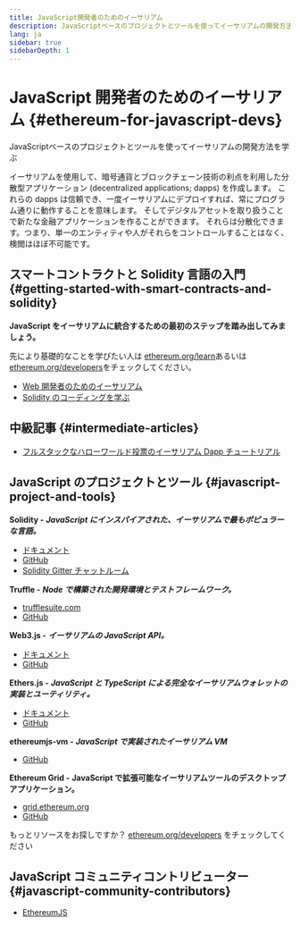 ```yaml
---
title: JavaScript開発者のためのイーサリアム
description: JavaScriptベースのプロジェクトとツールを使ってイーサリアムの開発方法を学ぶ
lang: ja
sidebar: true
sidebarDepth: 1
---
```


# JavaScript 開発者のためのイーサリアム {#ethereum-for-javascript-devs}

<div class="featured">JavaScriptベースのプロジェクトとツールを使ってイーサリアムの開発方法を学ぶ</div>

イーサリアムを使用して、暗号通貨とブロックチェーン技術の利点を利用した分散型アプリケーション (decentralized applications; dapps) を作成します。 これらの dapps は信頼でき、一度イーサリアムにデプロイすれば、常にプログラム通りに動作することを意味します。 そしてデジタルアセットを取り扱うことで新たな金融アプリケーションを作ることができます。 それらは分散化できます。つまり、単一のエンティティや人がそれらをコントロールすることはなく、検閲はほぼ不可能です。

## スマートコントラクトと Solidity 言語の入門 {#getting-started-with-smart-contracts-and-solidity}

**JavaScript をイーサリアムに統合するための最初のステップを踏み出してみましょう。**

先により基礎的なことを学びたい人は [ethereum.org/learn](/ja/learn/)あるいは[ethereum.org/developers](/developers/)をチェックしてください。

- [Web 開発者のためのイーサリアム](https://medium.com/@mvmurthy/ethereum-for-web-developers-890be23d1d0c)
- [Solidity のコーディングを学ぶ](https://cryptozombies.io/)

## 中級記事 {#intermediate-articles}

- [フルスタックなハローワールド投票のイーサリアム Dapp チュートリアル](https://medium.com/@mvmurthy/full-stack-hello-world-voting-ethereum-dapp-tutorial-part-1-40d2d0d807c2)

## JavaScript のプロジェクトとツール {#javascript-project-and-tools}

**Solidity -** **_JavaScript にインスパイアされた、イーサリアムで最もポピュラーな言語。_**

- [ドキュメント](https://solidity.readthedocs.io)
- [GitHub](https://github.com/ethereum/solidity/)
- [Solidity Gitter チャットルーム](https://gitter.im/ethereum/solidity/)

**Truffle -** **_Node で構築された開発環境とテストフレームワーク。_**

- [trufflesuite.com](https://www.trufflesuite.com/)
- [GitHub](https://github.com/trufflesuite/truffle)

**Web3.js -** **_イーサリアムの JavaScript API。_**

- [ドキュメント](https://web3js.readthedocs.io/en/1.0/)
- [GitHub](https://github.com/ethereum/web3.js/)

**Ethers.js -** **_JavaScript と TypeScript による完全なイーサリアムウォレットの実装とユーティリティ。_**

- [ドキュメント](https://docs.ethers.io/ethers.js/html/)
- [GitHub](https://github.com/ethers-io/ethers.js/)

**ethereumjs-vm -** **_JavaScript で実装されたイーサリアム VM_**

- [GitHub](https://github.com/ethereumjs/ethereumjs-vm)

**Ethereum Grid -** **JavaScript で拡張可能なイーサリアムツールのデスクトップアプリケーション。**

- [grid.ethereum.org](https://grid.ethereum.org)
- [GitHub](https://github.com/ethereum/grid)

もっとリソースをお探しですか？ [ethereum.org/developers](/ja/developers/) をチェックしてください

## JavaScript コミュニティコントリビューター {#javascript-community-contributors}

- [EthereumJS](https://ethereumjs.github.io)
